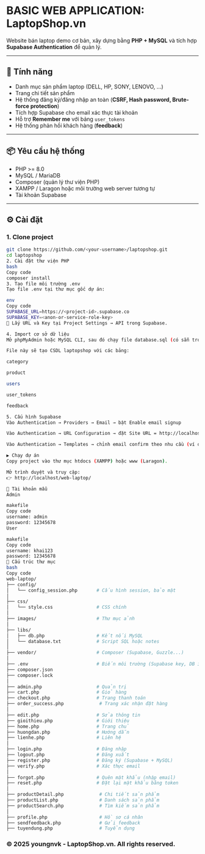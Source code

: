# BASIC WEB APPLICATION: LaptopShop.vn

Website bán laptop demo cơ bản, xây dựng bằng **PHP + MySQL** và tích hợp **Supabase Authentication** để quản lý.

---

## 🚀 Tính năng

- Danh mục sản phẩm laptop (DELL, HP, SONY, LENOVO, …)  
- Trang chi tiết sản phẩm  
- Hệ thống đăng ký/đăng nhập an toàn (**CSRF, Hash password, Brute-force protection**)  
- Tích hợp Supabase cho email xác thực tài khoản  
- Hỗ trợ **Remember me** với bảng `user_tokens`  
- Hệ thống phản hồi khách hàng (**feedback**)  

---

## 📦 Yêu cầu hệ thống

- PHP >= 8.0  
- MySQL / MariaDB  
- Composer (quản lý thư viện PHP)  
- XAMPP / Laragon hoặc môi trường web server tương tự  
- Tài khoản Supabase  

---

## ⚙️ Cài đặt

### 1. Clone project
```bash
git clone https://github.com/<your-username>/laptopshop.git
cd laptopshop
2. Cài đặt thư viện PHP
bash
Copy code
composer install
3. Tạo file môi trường .env
Tạo file .env tại thư mục gốc dự án:

env
Copy code
SUPABASE_URL=https://<project-id>.supabase.co
SUPABASE_KEY=<anon-or-service-role-key>
🔑 Lấy URL và Key tại Project Settings → API trong Supabase.

4. Import cơ sở dữ liệu
Mở phpMyAdmin hoặc MySQL CLI, sau đó chạy file database.sql (có sẵn trong repo).

File này sẽ tạo CSDL laptopshop với các bảng:

category

product

users

user_tokens

feedback

5. Cấu hình Supabase
Vào Authentication → Providers → Email → bật Enable email signup

Vào Authentication → URL Configuration → đặt Site URL = http://localhost/web-laptop/

Vào Authentication → Templates → chỉnh email confirm theo nhu cầu (ví dụ: “Xác thực tài khoản LaptopShop.vn”)

▶️ Chạy dự án
Copy project vào thư mục htdocs (XAMPP) hoặc www (Laragon).

Mở trình duyệt và truy cập:
👉 http://localhost/web-laptop/

👤 Tài khoản mẫu
Admin

makefile
Copy code
username: admin
password: 12345678
User

makefile
Copy code
username: khai123
password: 12345678
📂 Cấu trúc thư mục
bash
Copy code
web-laptop/
├── config/
│   └── config_session.php       # Cấu hình session, bảo mật
│
├── css/
│   └── style.css                # CSS chính
│
├── images/                      # Thư mục ảnh
│
├── libs/
│   ├── db.php                   # Kết nối MySQL
│   └── database.txt             # Script SQL hoặc notes
│
├── vendor/                      # Composer (Supabase, Guzzle...)
│
├── .env                         # Biến môi trường (Supabase key, DB info)
├── composer.json
├── composer.lock
│
├── admin.php                    # Quản trị
├── cart.php                     # Giỏ hàng
├── checkout.php                 # Trang thanh toán
├── order_success.php             # Trang xác nhận đặt hàng
│
├── edit.php                     # Sửa thông tin
├── gioithieu.php                # Giới thiệu
├── home.php                     # Trang chủ
├── huongdan.php                 # Hướng dẫn
├── lienhe.php                   # Liên hệ
│
├── login.php                    # Đăng nhập
├── logout.php                   # Đăng xuất
├── register.php                 # Đăng ký (Supabase + MySQL)
├── verify.php                   # Xác thực email
│
├── forgot.php                   # Quên mật khẩu (nhập email)
├── reset.php                    # Đặt lại mật khẩu bằng token
│
├── productDetail.php             # Chi tiết sản phẩm
├── productList.php               # Danh sách sản phẩm
├── productSearch.php             # Tìm kiếm sản phẩm
│
├── profile.php                   # Hồ sơ cá nhân
├── sendfeedback.php              # Gửi feedback
├── tuyendung.php                 # Tuyển dụng
```
### © 2025 youngnvk - LaptopShop.vn. All rights reserved.
